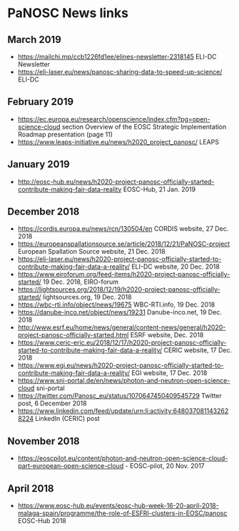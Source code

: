 PaNOSC News links
=================
March 2019
-------------
* https://mailchi.mp/ccb1226fd1ee/elines-newsletter-2318145 ELI-DC Newsletter 
* https://eli-laser.eu/news/panosc-sharing-data-to-speed-up-science/ ELI-DC

February 2019
-------------
* https://ec.europa.eu/research/openscience/index.cfm?pg=open-science-cloud	section Overview of the EOSC Strategic Implementation Roadmap presentation (page 11)
* https://www.leaps-initiative.eu/news/h2020_project_panosc/ LEAPS

January 2019
-------------
* http://eosc-hub.eu/news/h2020-project-panosc-officially-started-contribute-making-fair-data-reality EOSC-Hub, 21 Jan. 2019

December 2018
-------------
* https://cordis.europa.eu/news/rcn/130504/en	CORDIS website, 27 Dec. 2018
* https://europeanspallationsource.se/article/2018/12/21/PaNOSC-project	European Spallation Source website, 21 Dec. 2018
* https://eli-laser.eu/news/h2020-project-panosc-officially-started-to-contribute-making-fair-data-a-reality/	ELI-DC website, 20 Dec. 2018
* https://www.eiroforum.org/feed-items/h2020-project-panosc-officially-started/	19 Dec. 2018, EIRO-forum
* https://lightsources.org/2018/12/19/h2020-project-panosc-officially-started/	lightsources.org, 19 Dec. 2018
* https://wbc-rti.info/object/news/19675	WBC-RTI.info, 19 Dec. 2018
* https://danube-inco.net/object/news/19231	Danube-inco.net, 19 Dec. 2018
* http://www.esrf.eu/home/news/general/content-news/general/h2020-project-panosc-officially-started.html	ESRF website, Dec. 2018
* https://www.ceric-eric.eu/2018/12/17/h2020-project-panosc-officially-started-to-contribute-making-fair-data-a-reality/	CERIC website, 17 Dec. 2018
* https://www.egi.eu/news/h2020-project-panosc-officially-started-to-contribute-making-fair-data-a-reality/	EGI website, 17 Dec. 2018
* https://www.sni-portal.de/en/news/photon-and-neutron-open-science-cloud sni-portal
* https://twitter.com/Panosc_eu/status/1070647450409545729	Twitter post, 6 December 2018
* https://www.linkedin.com/feed/update/urn:li:activity:6480370811432628224	LinkedIn (CERIC) post

November 2018
-------------
* https://eoscpilot.eu/content/photon-and-neutron-open-science-cloud-part-european-open-science-cloud - EOSC-pilot, 20 Nov. 2017

April 2018
----------
* https://www.eosc-hub.eu/events/eosc-hub-week-16-20-april-2018-malaga-spain/programme/the-role-of-ESFRI-clusters-in-EOSC/panosc EOSC-Hub 2018

